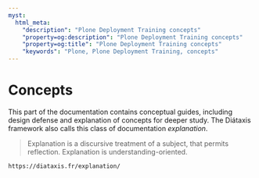 ```yaml
---
myst:
  html_meta:
    "description": "Plone Deployment Training concepts"
    "property=og:description": "Plone Deployment Training concepts"
    "property=og:title": "Plone Deployment Training concepts"
    "keywords": "Plone, Plone Deployment Training, concepts"
---
```


# Concepts

This part of the documentation contains conceptual guides, including design defense and explanation of concepts for deeper study.
The Diátaxis framework also calls this class of documentation _explanation_.

> Explanation is a discursive treatment of a subject, that permits reflection.
> Explanation is understanding-oriented.

```{seealso}
https://diataxis.fr/explanation/
```

